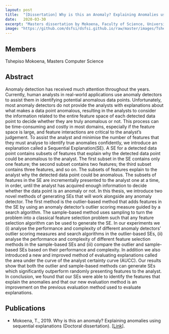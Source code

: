 ```yaml
---
layout: post
title:  "[Dissertation] Why is this an Anomaly? Explaining Anomalies using Sequential Explanations "
date:   2020-03-30
excerpt: "Masters dissertation by Mokoena, Faculty of Science, University of the Witwatersrand, Johannesburg."
image: "https://github.com/dsfsi/dsfsi.github.io/raw/master/images/Tshepiso.png"
---
```

## Members
Tshepiso Mokoena, Masters Computer Science

## Abstract
Anomaly detection has received much attention throughout the years. Currently, human analysts in real-world applications use anomaly detectors to assist them in identifying
potential anomalous data points. Unfortunately, most anomaly detectors do not provide
the analysts with explanations about what makes a data point anomalous, resulting
in the analysts to consider the information related to the entire feature space of each
detected data point to decide whether they are truly anomalous or not. This process can
be time-consuming and costly in most domains, especially if the feature space is large,
and feature interactions are critical to the analyst’s judgement. To assist the analyst
and minimise the number of features that they must analyse to identify true anomalies
confidently, we introduce an explanation called a Sequential Explanation(SE). A SE
for a detected data point contains subsets of features that explain why the detected
data point could be anomalous to the analyst. The first subset in the SE contains only
one feature; the second subset contains two features; the third subset contains three
features, and so on. The subsets of features explain to the analyst why the detected
data point could be anomalous. The subsets of features in the SE are incrementally
presented to the analyst one at a time, in order, until the analyst has acquired enough
information to decide whether the data point is an anomaly or not. In this thesis, we
introduce two novel methods of generating SEs that will work alongside any anomaly
detector. The first method is the outlier-based method that adds features in the SE
by using an anomaly detector’s outlier scoring measure guided by a search algorithm.
The sample-based method uses sampling to turn the problem into a classical feature
selection problem such that any feature selection algorithm can be used to generate
the SE. In our experiments we (i) analyse the performance and complexity of different
anomaly detectors’ outlier scoring measures and search algorithms in the outlier-based
SEs, (ii) analyse the performance and complexity of different feature selection methods
in the sample-based SEs and (iii) compare the outlier and sample-based SEs based on
their performance and complexity. In addition we also introduced a new and improved
method of evaluating explanations called the area under the curve of the analyst certainty
curve (AUCC). Our results show that both the outlier and sample-based methods can
generate SEs which significantly outperform randomly presenting features to the analyst.
In conclusion, we found that our SEs were able to identify the features that explain the
anomalies and that our new evaluation method is an improvement on the previous
evaluation method used to evaluate explanations.
## Publications
* Mokoena, T., 2019. Why is this an anomaly? Explaining anomalies using sequential explanations (Doctoral dissertation). [[Link](https://ieeexplore.ieee.org/abstract/document/7838143?casa_token=bouNXb4PYO4AAAAA:gv53w2X5pscr0LnbkPYfbT2OwAJiU3Je1-hx4jJ7wQ-5R1zBSWc-7xHDu8xRDP1xBjZGU2Z04iU)]. 
